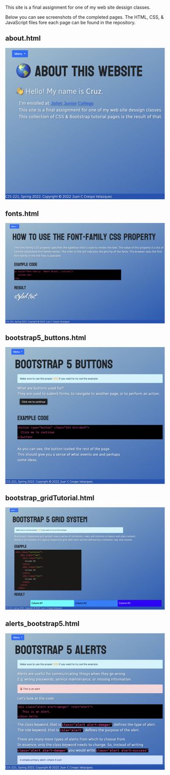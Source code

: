 This site is a final assignment for one of my web site dessign classes.

Below you can see screenshots of the completed pages. The HTML, CSS, & JavaScript files fore each page can be found in the repository.

<h2>about.html</h2>

![About this website](https://github.com/jcruz-ui/css_project/blob/master/README/readme_imgs/About%20this%20website.png)



<h2>fonts.html</h2>

![CSS font-family](https://github.com/jcruz-ui/css_project/blob/master/README/readme_imgs/CSS%20font-family.png)



<h2>bootstrap5_buttons.html</h2>

![Buttons](https://github.com/jcruz-ui/css_project/blob/master/README/readme_imgs/Buttons.png)



<h2>bootstrap_gridTutorial.html</h2>

![Bootstrap grid](https://github.com/jcruz-ui/css_project/blob/master/README/readme_imgs/Bootstrap%20grid.png)



<h2>alerts_bootstrap5.html</h2>

![Bootstrap alerts](https://github.com/jcruz-ui/css_project/blob/master/README/readme_imgs/Bootstrap%20alerts.png)

